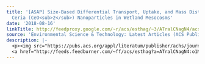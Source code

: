 ```yaml
---
title: '[ASAP] Size-Based Differential Transport, Uptake, and Mass Distribution of
  Ceria (CeO<sub>2</sub>) Nanoparticles in Wetland Mesocosms'
date: '2018-08-16'
linkTitle: http://feedproxy.google.com/~r/acs/esthag/~3/ATralCNagN4/acs.est.8b02040
source: 'Environmental Science & Technology: Latest Articles (ACS Publications)'
description: |-
  <p><img src="https://pubs.acs.org/appl/literatum/publisher/achs/journals/content/esthag/0/esthag.ahead-of-print/acs.est.8b02040/20180816/images/medium/es-2018-02040p_0006.gif" alt="TOC Graphic"/></p><div><cite>Environmental Science & Technology</cite></div><div>DOI: 10.1021/acs.est.8b02040</div><div class="feedflare">
  <a href="http://feeds.feedburner.com/~ff/acs/esthag?a=ATralCNagN4:o1MbNUy1r34:yIl2AUoC8zA"><img src="http://feeds.feedburner.com/~ff/acs/esthag?d=yIl2AUoC8zA" border="0"></img></a>
---
```

